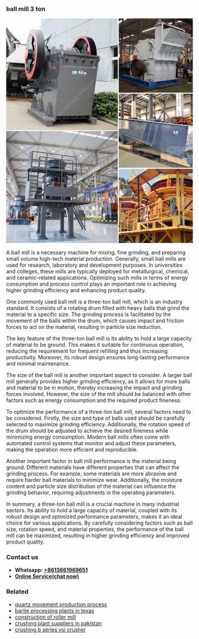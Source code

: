 <h3>ball mill 3 ton</h3><img src='1708332438.jpg' alt=''><p>A ball mill is a necessary machine for mixing, fine grinding, and preparing small volume high-tech material production. Generally, small ball mills are used for research, laboratory and development purposes. In universities and colleges, these mills are typically deployed for metallurgical, chemical, and ceramic-related applications. Optimizing such mills in terms of energy consumption and process control plays an important role in achieving higher grinding efficiency and enhancing product quality.</p><p>One commonly used ball mill is a three-ton ball mill, which is an industry standard. It consists of a rotating drum filled with heavy balls that grind the material to a specific size. The grinding process is facilitated by the movement of the balls within the drum, which causes impact and friction forces to act on the material, resulting in particle size reduction.</p><p>The key feature of the three-ton ball mill is its ability to hold a large capacity of material to be ground. This makes it suitable for continuous operation, reducing the requirement for frequent refilling and thus increasing productivity. Moreover, its robust design ensures long-lasting performance and minimal maintenance.</p><p>The size of the ball mill is another important aspect to consider. A larger ball mill generally provides higher grinding efficiency, as it allows for more balls and material to be in motion, thereby increasing the impact and grinding forces involved. However, the size of the mill should be balanced with other factors such as energy consumption and the required product fineness.</p><p>To optimize the performance of a three-ton ball mill, several factors need to be considered. Firstly, the size and type of balls used should be carefully selected to maximize grinding efficiency. Additionally, the rotation speed of the drum should be adjusted to achieve the desired fineness while minimizing energy consumption. Modern ball mills often come with automated control systems that monitor and adjust these parameters, making the operation more efficient and reproducible.</p><p>Another important factor in ball mill performance is the material being ground. Different materials have different properties that can affect the grinding process. For example, some materials are more abrasive and require harder ball materials to minimize wear. Additionally, the moisture content and particle size distribution of the material can influence the grinding behavior, requiring adjustments in the operating parameters.</p><p>In summary, a three-ton ball mill is a crucial machine in many industrial sectors. Its ability to hold a large capacity of material, coupled with its robust design and optimized performance parameters, makes it an ideal choice for various applications. By carefully considering factors such as ball size, rotation speed, and material properties, the performance of the ball mill can be maximized, resulting in higher grinding efficiency and improved product quality.</p><h3>Contact us</h3><ul><li><strong>Whatsapp:&nbsp;<a href="https://wa.me/8613661969651">+8613661969651</a></strong></li><li><a href="https://swt.shibang-china.com/?git&amp;zhl&amp;ball mill 3 ton"><strong>Online Service(chat now)</strong></a></li></ul><h3>Related</h3><ul><li><a href='quartz movement production process.md'>quartz movement production process</a></li><li><a href='barite processing plants in texas.md'>barite processing plants in texas</a></li><li><a href='construction of roller mill.md'>construction of roller mill</a></li><li><a href='crushing plant suppliers in pakistan.md'>crushing plant suppliers in pakistan</a></li><li><a href='crushing b series vsi crusher.md'>crushing b series vsi crusher</a></li></ul>